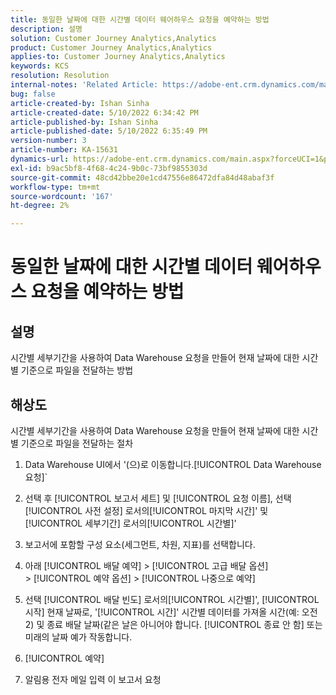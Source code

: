 ```yaml
---
title: 동일한 날짜에 대한 시간별 데이터 웨어하우스 요청을 예약하는 방법
description: 설명
solution: Customer Journey Analytics,Analytics
product: Customer Journey Analytics,Analytics
applies-to: Customer Journey Analytics,Analytics
keywords: KCS
resolution: Resolution
internal-notes: 'Related Article: https://adobe-ent.crm.dynamics.com/main.aspx?appid=c8f3a4cd-a068-e911-a957-000d3a34e00b&pagetype=entityrecord&etn=knowledgearticle&id=b5d08a45-cea0-ea11-a812-000d3a303484'
bug: false
article-created-by: Ishan Sinha
article-created-date: 5/10/2022 6:34:42 PM
article-published-by: Ishan Sinha
article-published-date: 5/10/2022 6:35:49 PM
version-number: 3
article-number: KA-15631
dynamics-url: https://adobe-ent.crm.dynamics.com/main.aspx?forceUCI=1&pagetype=entityrecord&etn=knowledgearticle&id=90ec1ddb-8fd0-ec11-a7b5-0022480a8753
exl-id: b9ac5bf8-4f68-4c24-9b0c-73bf9855303d
source-git-commit: 48cd42bbe20e1cd47556e86472dfa84d48abaf3f
workflow-type: tm+mt
source-wordcount: '167'
ht-degree: 2%

---
```


# 동일한 날짜에 대한 시간별 데이터 웨어하우스 요청을 예약하는 방법

## 설명

시간별 세부기간을 사용하여 Data Warehouse 요청을 만들어 현재 날짜에 대한 시간별 기준으로 파일을 전달하는 방법

## 해상도

시간별 세부기간을 사용하여 Data Warehouse 요청을 만들어 현재 날짜에 대한 시간별 기준으로 파일을 전달하는 절차

1. Data Warehouse UI에서 &#39;(으)로 이동합니다.[!UICONTROL Data Warehouse 요청]`

1. 선택 후 [!UICONTROL 보고서 세트] 및 [!UICONTROL 요청 이름], 선택 [!UICONTROL 사전 설정] 로서의[!UICONTROL 마지막 시간]&#39; 및 [!UICONTROL 세부기간] 로서의[!UICONTROL 시간별]&#39;

1. 보고서에 포함할 구성 요소(세그먼트, 차원, 지표)를 선택합니다.

1. 아래 [!UICONTROL 배달 예약] > [!UICONTROL 고급 배달 옵션] > [!UICONTROL 예약 옵션] > [!UICONTROL 나중으로 예약]

1. 선택 [!UICONTROL 배달 빈도] 로서의[!UICONTROL 시간별]&#39;, [!UICONTROL 시작] 현재 날짜로, &#39;[!UICONTROL 시간]&#39; 시간별 데이터를 가져올 시간(예: 오전 2) 및 종료 배달 날짜(같은 날은 아니어야 합니다. [!UICONTROL 종료 안 함] 또는 미래의 날짜 예가 작동합니다.

1. [!UICONTROL 예약]

1. 알림용 전자 메일 입력 이 보고서 요청
